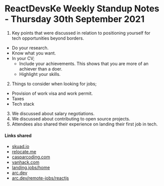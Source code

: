 # ReactDevsKe Weekly Standup Notes - Thursday 30th September 2021

1. Key points that were discussed in relation to positioning yourself for tech opportunities beyond borders.

- Do your research.
- Know what you want.
- In your CV;
  - Include your achievements. This shows that you are more of an achiever than a doer.
  - Highlight your skills.

2. Things to consider when looking for jobs;

- Provision of work visa and work permit.
- Taxes
- Tech stack

3. We discussed about salary negotiations.
4. We discussed about contributing to open source projects.
5. Attendees also shared their experience on landing their first job in tech.

#### Links shared

- [skuad.io](https://www.skuad.io/)
- [relocate.me](https://relocate.me/)
- [casparcoding.com](https://www.casparcoding.com/)
- [vanhack.com](https://vanhack.com/candidates)
- [landing.jobs/home](https://landing.jobs/home)
- [arc.dev](https://arc.dev/)
- [arc.dev/remote-jobs/reactjs](https://arc.dev/remote-jobs/reactjs)
